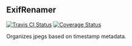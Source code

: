## ExifRenamer

[![Travis CI Status](https://travis-ci.org/wting/exifrenamer.png?branch=master)](https://travis-ci.org/wting/exifrenamer)
[![Coverage Status](https://coveralls.io/repos/wting/exifrenamer/badge.png)](https://coveralls.io/r/wting/exifrenamer)

Organizes jpegs based on timestamp metadata.
